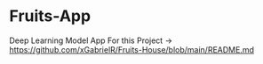 # Fruits-App
Deep Learning Model App
For this Project -> https://github.com/xGabrielR/Fruits-House/blob/main/README.md
